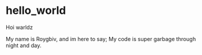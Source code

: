 # hello_world
Hoi warldz

My name is Roygbiv, and im here to say; My code is super garbage through night and day.
